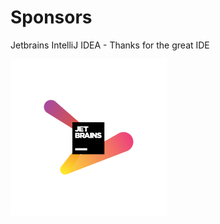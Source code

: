 # Sponsors

Jetbrains IntelliJ IDEA - Thanks for the great IDE

![Jetbrains IntelliJ IDEA](images/jetbrains-logo.png "Jetbrains IntelliJ IDEA")


